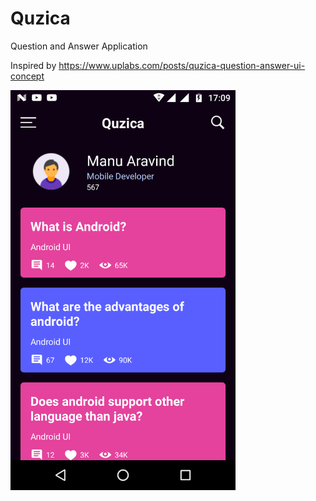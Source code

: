 # Quzica
Question and Answer Application

Inspired by https://www.uplabs.com/posts/quzica-question-answer-ui-concept



<img src ="screen.png" width="360" height="640">
